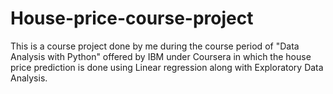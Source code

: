 # House-price-course-project
This is a course project done by me during the course period of "Data Analysis with Python" offered by IBM under Coursera in which the house price prediction is done using Linear regression along with Exploratory Data Analysis.
